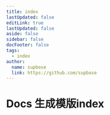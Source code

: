 ```yaml
---
title: index
lastUpdated: false
editLink: true
lastUpdated: false
aside: false
sidebar: false
docFooter: false
tags:
  - index
author:
  name: supbose
  link: https://github.com/supbose
---
```


# Docs 生成模版index
